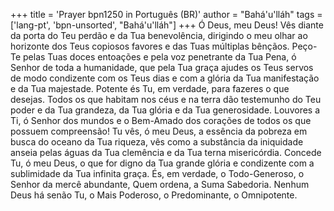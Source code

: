 +++
title = 'Prayer bpn1250 in Português (BR)'
author = "Bahá'u'lláh"
tags = ['lang-pt', 'bpn-unsorted', "Bahá'u'lláh"]
+++
Ó Deus, meu Deus! Vês diante da porta do Teu perdão e da Tua benevolência, dirigindo o meu olhar ao horizonte dos Teus copiosos favores e das Tuas múltiplas bênçãos. Peço-Te pelas Tuas doces entoações e pela voz penetrante da Tua Pena, ó Senhor de toda a humanidade, que pela Tua graça ajudes os Teus servos de modo condizente com os Teus dias e com a glória da Tua manifestação e da Tua majestade. Potente és Tu, em verdade, para fazeres o que desejas. Todos os que habitam nos céus e na terra dão testemunho do Teu poder e da Tua grandeza, da Tua glória e da Tua generosidade. Louvores a Ti, ó Senhor dos mundos e o Bem-Amado dos corações de todos os que possuem compreensão!
Tu vês, ó meu Deus, a essência da pobreza em busca do oceano da Tua riqueza, vês como a substância da iniquidade anseia pelas águas da Tua clemência e da Tua terna misericórdia. Concede Tu, ó meu Deus, o que for digno da Tua grande glória e condizente com a sublimidade da Tua infinita graça. És, em verdade, o Todo-Generoso, o Senhor da mercê abundante, Quem ordena, a Suma Sabedoria. Nenhum Deus há senão Tu, o Mais Poderoso, o Predominante, o Omnipotente.
